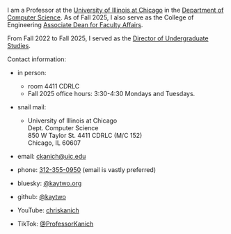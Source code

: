 I am a Professor at the [University of Illinois at Chicago][uic] in the [Department of Computer Science][uiccs]. As of Fall 2025, I also serve as the College of Engineering [Associate Dean for Faculty Affairs](https://engineering.uic.edu/about/administration/).

From Fall 2022 to Fall 2025, I served as the [Director of Undergraduate Studies](https://cs.uic.edu/undergraduate/).

Contact information:

- in person:

  - room 4411 CDRLC
  - Fall 2025 office hours: 3:30-4:30 Mondays and Tuesdays.

- snail mail:

  - University of Illinois at Chicago  
    Dept. Computer Science  
    850 W Taylor St.
    4411 CDRLC (M/C 152)  
    Chicago, IL 60607

- email: [ckanich@uic.edu][ckanich]
- phone: [312-355-0950][phone] (email is vastly preferred)
- bluesky: [@kaytwo.org][bluesky]
- github: [@kaytwo][github]
- YouTube: [chriskanich][yt]
- TikTok: [@ProfessorKanich][tt]

[tt]: https://tiktok.com/@professorkanich
[yt]: https://www.youtube.com/chriskanich
[bluesky]: https://bsky.app/profile/kaytwo.org
[phone]: tel:1-312-355-0950
[ckanich]: mailto:ckanich@uic.edu
[uiccs]: http://www.cs.uic.edu
[uic]: http://www.uic.edu
[twitter]: https://twitter.com/kaytwo
[github]: https://github.com/kaytwo
